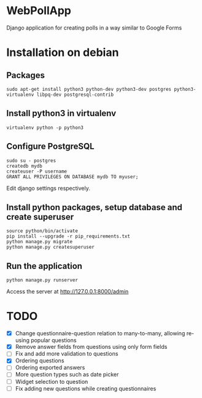 # WebPollApp
Django application for creating polls in a way similar to Google Forms

# Installation on debian
## Packages
```
sudo apt-get install python3 python-dev python3-dev postgres python3-virtualenv libpq-dev postgresql-contrib
```


## Install python3 in virtualenv
```
virtualenv python -p python3
```

## Configure PostgreSQL
```
sudo su - postgres
createdb mydb
createuser -P username
GRANT ALL PRIVILEGES ON DATABASE mydb TO myuser;
```
Edit django settings respectively.

## Install python packages, setup database and create superuser
```
source python/bin/activate
pip install --upgrade -r pip_requirements.txt
python manage.py migrate
python manage.py createsuperuser
```

## Run the application
```
python manage.py runserver
```
Access the server at http://127.0.0.1:8000/admin


# TODO
* [x] Change questionnaire-question relation to many-to-many, allowing re-using popular questions
* [x] Remove answer fields from questions using only form fields
* [ ] Fix and add more validation to questions
* [x] Ordering questions
* [ ] Ordering exported answers
* [ ] More question types such as date picker
* [ ] Widget selection to question
* [ ] Fix adding new questions while creating questionnaires